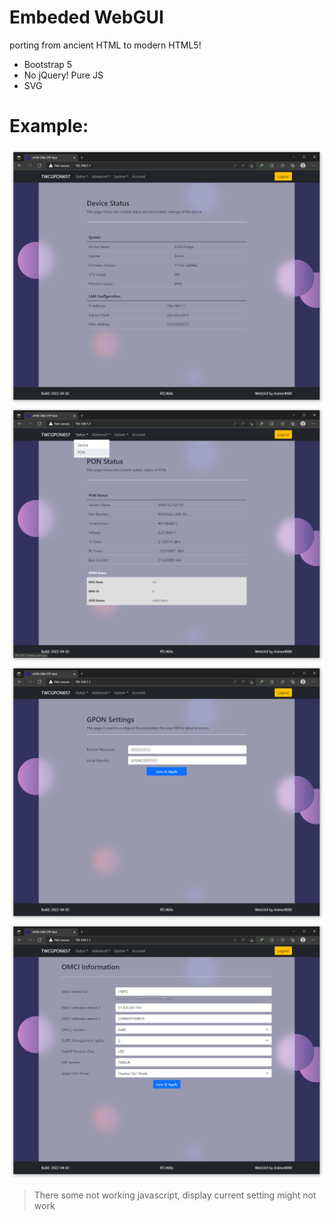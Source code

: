 # Embeded WebGUI
porting from ancient HTML to modern HTML5!

* Bootstrap 5
* No jQuery! Pure JS
* SVG

# Example:
![GUI](../Docs/Images/webgui/status.png)
![GUI](../Docs/Images/webgui/pon.png)
![GUI](../Docs/Images/webgui/gpon.png)
![GUI](../Docs/Images/webgui/omci.png)

> There some not working javascript, display current setting might not work
